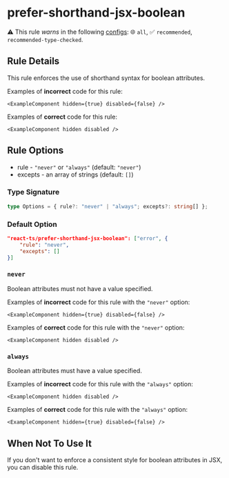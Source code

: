 # prefer-shorthand-jsx-boolean

⚠️ This rule _warns_ in the following [configs](/configs/): 🌐 `all`, ✅ `recommended`, `recommended-type-checked`.

<!-- end auto-generated rule header -->

## Rule Details

This rule enforces the use of shorthand syntax for boolean attributes.

Examples of **incorrect** code for this rule:

```tsx
<ExampleComponent hidden={true} disabled={false} />
```

Examples of **correct** code for this rule:

```tsx
<ExampleComponent hidden disabled />
```

## Rule Options

- rule - `"never"` or `"always"` (default: `"never"`)
- excepts - an array of strings (default: `[]`)

### Type Signature

```ts
type Options = { rule?: "never" | "always"; excepts?: string[] };
```

### Default Option

```json
"react-ts/prefer-shorthand-jsx-boolean": ["error", {
    "rule": "never",
    "excepts": []
}]
```

### `never`

Boolean attributes must not have a value specified.

Examples of **incorrect** code for this rule with the `"never"` option:

```tsx
<ExampleComponent hidden={true} disabled={false} />
```

Examples of **correct** code for this rule with the `"never"` option:

```tsx
<ExampleComponent hidden disabled />
```

### `always`

Boolean attributes must have a value specified.

Examples of **incorrect** code for this rule with the `"always"` option:

```tsx
<ExampleComponent hidden disabled />
```

Examples of **correct** code for this rule with the `"always"` option:

```tsx
<ExampleComponent hidden={true} disabled={false} />
```

## When Not To Use It

If you don't want to enforce a consistent style for boolean attributes in JSX, you can disable this rule.
